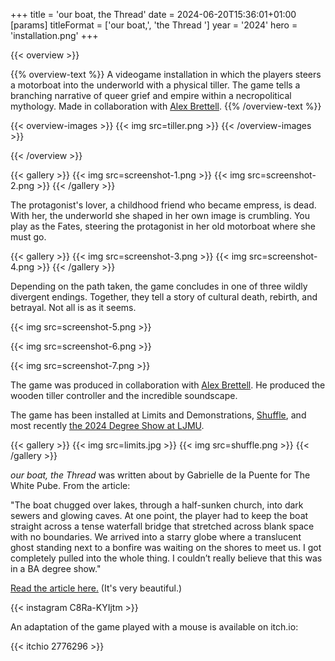 +++
title = 'our boat, the Thread'
date = 2024-06-20T15:36:01+01:00
[params]
    titleFormat = ['our boat,', 'the Thread ']
    year = '2024'
    hero = 'installation.png'
+++

{{< overview >}}

{{% overview-text %}}
A videogame installation in which the players steers a motorboat into the underworld with a physical tiller. The game tells a branching narrative of queer grief and empire within a necropolitical mythology. Made in collaboration with [Alex Brettell](https://www.instagram.com/folkvutur/).
{{% /overview-text %}}

{{< overview-images >}}
{{< img src=tiller.png >}}
{{< /overview-images >}}

{{< /overview >}}

{{< gallery >}}
{{< img src=screenshot-1.png >}}
{{< img src=screenshot-2.png >}}
{{< /gallery >}}

The protagonist's lover, a childhood friend who became empress, is dead. With her, the underworld she shaped in her own image is crumbling. You play as the Fates, steering the protagonist in her old motorboat where she must go.

{{< gallery >}}
{{< img src=screenshot-3.png >}}
{{< img src=screenshot-4.png >}}
{{< /gallery >}}

Depending on the path taken, the game concludes in one of three wildly divergent endings. Together, they tell a story of cultural death, rebirth, and betrayal. Not all is as it seems.

{{< img src=screenshot-5.png >}}

{{< img src=screenshot-6.png >}}

{{< img src=screenshot-7.png >}}

The game was produced in collaboration with [Alex Brettell](https://www.instagram.com/folkvutur/). He produced the wooden tiller controller and the incredible soundscape.

The game has been installed at Limits and Demonstrations, [Shuffle](https://shuffleshuffleshuffle.co.uk/), and most recently [the 2024 Degree Show at LJMU](https://lsad.co.uk/students/ada-null/). 

{{< gallery >}}
{{< img src=limits.jpg >}}
{{< img src=shuffle.png >}}
{{< /gallery >}}

*our boat, the Thread* was written about by Gabrielle de la Puente for The White Pube. From the article:

"The boat chugged over lakes, through a half-sunken church, into dark sewers and glowing caves. At one point, the player had to keep the boat straight across a tense waterfall bridge that stretched across blank space with no boundaries. We arrived into a starry globe where a translucent ghost standing next to a bonfire was waiting on the shores to meet us. I got completely pulled into the whole thing. I couldn’t really believe that this was in a BA degree show."

[Read the article here.](https://thewhitepube.co.uk/texts/2024/ljmu-degree-show/) (It's very beautiful.)

{{< instagram C8Ra-KYIjtm >}}

An adaptation of the game played with a mouse is available on itch.io:

{{< itchio 2776296 >}}
